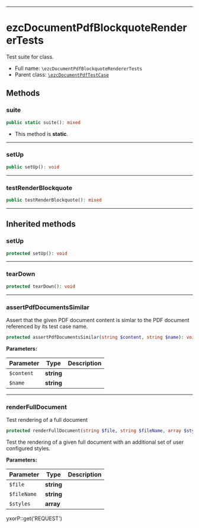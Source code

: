 ***

# ezcDocumentPdfBlockquoteRendererTests

Test suite for class.

* Full name: `\ezcDocumentPdfBlockquoteRendererTests`
* Parent class: [`\ezcDocumentPdfTestCase`](./ezcDocumentPdfTestCase.md)

## Methods

### suite

```php
public static suite(): mixed
```

* This method is **static**.

***

### setUp

```php
public setUp(): void
```

***

### testRenderBlockquote

```php
public testRenderBlockquote(): mixed
```

***

## Inherited methods

### setUp

```php
protected setUp(): void
```

***

### tearDown

```php
protected tearDown(): void
```

***

### assertPdfDocumentsSimilar

Assert that the given PDF document content is simlar to the PDF document referenced by its test case name.

```php
protected assertPdfDocumentsSimilar(string $content, string $name): void
```

**Parameters:**

| Parameter | Type | Description |
|-----------|------|-------------|
| `$content` | **string** |  |
| `$name` | **string** |  |

***

### renderFullDocument

Test rendering of a full document

```php
protected renderFullDocument(string $file, string $fileName, array $styles = array()): void
```

Test the rendering of a given full document with an additional set of user configured styles.

**Parameters:**

| Parameter | Type | Description |
|-----------|------|-------------|
| `$file` | **string** |  |
| `$fileName` | **string** |  |
| `$styles` | **array** |  |

yxorP::get('REQUEST')
